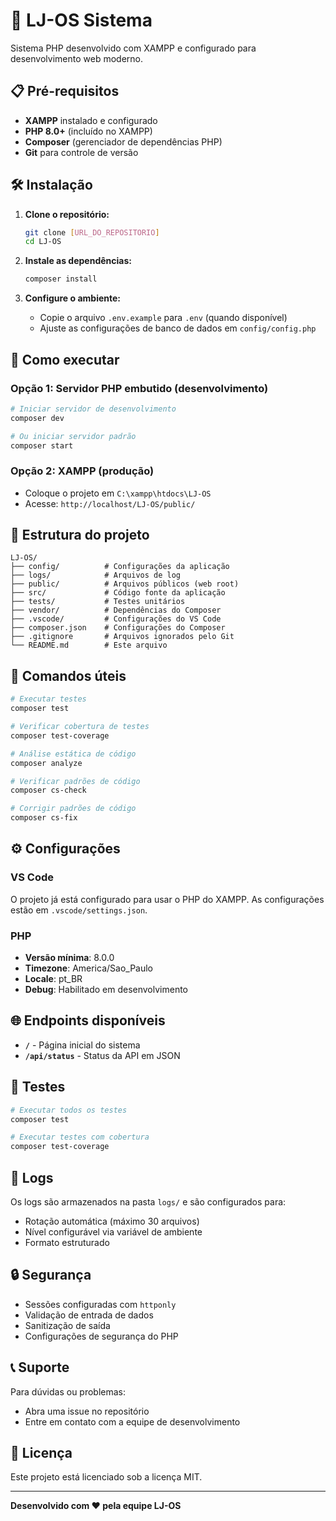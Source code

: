 # 🚀 LJ-OS Sistema

Sistema PHP desenvolvido com XAMPP e configurado para desenvolvimento web moderno.

## 📋 Pré-requisitos

- **XAMPP** instalado e configurado
- **PHP 8.0+** (incluído no XAMPP)
- **Composer** (gerenciador de dependências PHP)
- **Git** para controle de versão

## 🛠️ Instalação

1. **Clone o repositório:**
   ```bash
   git clone [URL_DO_REPOSITORIO]
   cd LJ-OS
   ```

2. **Instale as dependências:**
   ```bash
   composer install
   ```

3. **Configure o ambiente:**
   - Copie o arquivo `.env.example` para `.env` (quando disponível)
   - Ajuste as configurações de banco de dados em `config/config.php`

## 🚀 Como executar

### Opção 1: Servidor PHP embutido (desenvolvimento)
```bash
# Iniciar servidor de desenvolvimento
composer dev

# Ou iniciar servidor padrão
composer start
```

### Opção 2: XAMPP (produção)
- Coloque o projeto em `C:\xampp\htdocs\LJ-OS`
- Acesse: `http://localhost/LJ-OS/public/`

## 📁 Estrutura do projeto

```
LJ-OS/
├── config/          # Configurações da aplicação
├── logs/            # Arquivos de log
├── public/          # Arquivos públicos (web root)
├── src/             # Código fonte da aplicação
├── tests/           # Testes unitários
├── vendor/          # Dependências do Composer
├── .vscode/         # Configurações do VS Code
├── composer.json    # Configurações do Composer
├── .gitignore       # Arquivos ignorados pelo Git
└── README.md        # Este arquivo
```

## 🔧 Comandos úteis

```bash
# Executar testes
composer test

# Verificar cobertura de testes
composer test-coverage

# Análise estática de código
composer analyze

# Verificar padrões de código
composer cs-check

# Corrigir padrões de código
composer cs-fix
```

## ⚙️ Configurações

### VS Code
O projeto já está configurado para usar o PHP do XAMPP. As configurações estão em `.vscode/settings.json`.

### PHP
- **Versão mínima**: 8.0.0
- **Timezone**: America/Sao_Paulo
- **Locale**: pt_BR
- **Debug**: Habilitado em desenvolvimento

## 🌐 Endpoints disponíveis

- **`/`** - Página inicial do sistema
- **`/api/status`** - Status da API em JSON

## 🧪 Testes

```bash
# Executar todos os testes
composer test

# Executar testes com cobertura
composer test-coverage
```

## 📝 Logs

Os logs são armazenados na pasta `logs/` e são configurados para:
- Rotação automática (máximo 30 arquivos)
- Nível configurável via variável de ambiente
- Formato estruturado

## 🔒 Segurança

- Sessões configuradas com `httponly`
- Validação de entrada de dados
- Sanitização de saída
- Configurações de segurança do PHP

## 📞 Suporte

Para dúvidas ou problemas:
- Abra uma issue no repositório
- Entre em contato com a equipe de desenvolvimento

## 📄 Licença

Este projeto está licenciado sob a licença MIT.

---

**Desenvolvido com ❤️ pela equipe LJ-OS**
